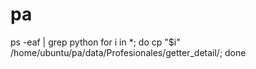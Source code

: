 # pa

ps -eaf | grep python
for i in *; do cp "$i" /home/ubuntu/pa/data/Profesionales/getter_detail/; done
